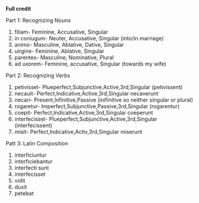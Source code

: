 **Full credit**

Part 1: Recognizing Nouns

1. filiam- Feminine, Accusative, Singular
2. in coniugum- Neuter, Accusative, Singular (into/in marriage)
3. animo- Masculine, Ablative, Dative, Singular
4. uirgine- Feminine, Ablative, Singular
5. parentes- Masculine, Nominative, Plural
6. ad uxorem- Feminine, accusative, Singular (towards my wife)

Part 2: Recognizing Verbs


1. petivisset- Plueperfect,Subjunctive,Active,3rd,Singular (petivissent)
2. necauit- Perfect,Indicative,Active,3rd,Singular necaverunt
3. necari- Present,Infinitive,Passive (inifinitive so neither singular or plural)
4. rogaretur- Imperfect,Subjunctive,Passive,3rd,Singular (rogarentur)
5. coepit- Perfect,Indicative,Active,3rd,Singular coeperunt
6. interfecisset- Plueperfect,Subjunctive,Active,3rd,Singular (interfecissent)
7. misit- Perfect,Indicative,Activ,3rd,Singular miserunt

Patt 3: Latin Composition
1. interficiuntur
2. interficiebantur
3. interfecti sunt
4. interfecisset 
5. vidit
6. duxit 
7. petebat
